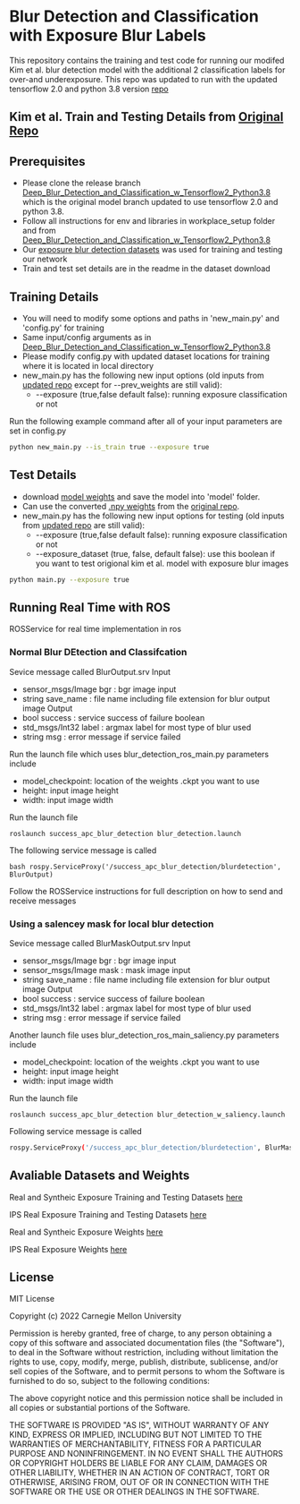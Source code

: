 # Blur Detection and Classification with Exposure Blur Labels

This repository contains the training and test code for running our modifed Kim et al. blur detection model with the additional 2 classification labels for over-and underexposure. This repo was updated to run with the updated tensorflow 2.0 and python 3.8 version [repo](https://github.com/SUCCESS-MURI/success_apc_blur_detection/releases/tag/v2.0.0)

## Kim et al. Train and Testing Details from [Original Repo](https://github.com/HyeongseokSon1/deep_blur_detection_and_classification.git)
## Prerequisites 
- Please clone the release branch [Deep_Blur_Detection_and_Classification_w_Tensorflow2_Python3.8](https://github.com/SUCCESS-MURI/success_apc_blur_detection.git) which is the original model branch updated to use tensorflow 2.0 and python 3.8. 
- Follow all instructions for env and libraries in workplace_setup folder and from [Deep_Blur_Detection_and_Classification_w_Tensorflow2_Python3.8](https://github.com/SUCCESS-MURI/success_apc_blur_detection.git)
- Our [exposure blur detection datasets](https://bridge.apt.ri.cmu.edu/exposure/real_synthetic_dataset) was used for training and testing our network 
- Train and test set details are in the readme in the dataset download

## Training Details
- You will need to modify some options and paths in 'new_main.py' and 'config.py' for training
- Same input/config arguments as in [Deep_Blur_Detection_and_Classification_w_Tensorflow2_Python3.8](https://github.com/SUCCESS-MURI/success_apc_blur_detection.git) 
- Please modify config.py with updated dataset locations for training where it is located in local directory
- new_main.py has the following new input options (old inputs from [updated repo](https://github.com/SUCCESS-MURI/success_apc_blur_detection.git) except for --prev_weights are still valid):
  - --exposure (true,false default false): running exposure classification or not

Run the following example command after all of your input parameters are set in config.py 
```bash
python new_main.py --is_train true --exposure true
```

## Test Details
- download [model weights](https://bridge.apt.ri.cmu.edu/exposure/real_synthetic_weights) and save the model into 'model' folder.
- Can use the converted [.npy weights](https://bridge.apt.ri.cmu.edu/exposure/npy_kim_weights) from the [original repo](https://github.com/HyeongseokSon1/deep_blur_detection_and_classification.git).
- new_main.py has the following new input options for testing (old inputs from [updated repo](https://github.com/SUCCESS-MURI/success_apc_blur_detection.git) are still valid):
  - --exposure (true,false default false): running exposure classification or not
  - --exposure_dataset (true, false, default false): use this boolean if you want to test origional kim et al. model with exposure blur images

```bash
python main.py --exposure true
```

## Running Real Time with ROS
ROSService for real time implementation in ros 

### Normal Blur DEtection and Classifcation
Sevice message called BlurOutput.srv
Input
- sensor_msgs/Image bgr : bgr image input 
- string save_name : file name including file extension for blur output image
Output
- bool success : service success of failure boolean
- std_msgs/Int32 label : argmax label for most type of blur used
- string msg : error message if service failed

Run the launch file which uses blur_detection_ros_main.py parameters include
- model_checkpoint: location of the weights .ckpt you want to use 
- height: input image height
- width: input image width

Run the launch file
```
roslaunch success_apc_blur_detection blur_detection.launch
```

The following service message is called

```
bash rospy.ServiceProxy('/success_apc_blur_detection/blurdetection', BlurOutput)
```
 Follow the ROSService instructions for full description on how to send and receive messages
 

### Using a salencey mask for local blur detection
Sevice message called BlurMaskOutput.srv
Input
- sensor_msgs/Image bgr : bgr image input 
- sensor_msgs/Image mask : mask image input 
- string save_name : file name including file extension for blur output image
Output
- bool success : service success of failure boolean
- std_msgs/Int32 label : argmax label for most type of blur used
- string msg : error message if service failed

Another launch file uses blur_detection_ros_main_saliency.py parameters include
- model_checkpoint: location of the weights .ckpt you want to use 
- height: input image height
- width: input image width

Run the launch file
```
roslaunch success_apc_blur_detection blur_detection_w_saliency.launch
```

Following service message is called

```bash
rospy.ServiceProxy('/success_apc_blur_detection/blurdetection', BlurMaskOutput)
```

## Avaliable Datasets and Weights 
Real and Syntheic Exposure Training and Testing Datasets [here](https://bridge.apt.ri.cmu.edu/exposure/real_synthetic_dataset)

IPS Real Exposure Training and Testing Datasets [here](https://bridge.apt.ri.cmu.edu/exposure/ips_real_dataset)

Real and Syntheic Exposure Weights [here](https://bridge.apt.ri.cmu.edu/exposure/real_synthetic_weights)

IPS Real Exposure Weights [here](https://bridge.apt.ri.cmu.edu/exposure/ips_real_weights)

## License ##
MIT License

Copyright (c) 2022 Carnegie Mellon University

Permission is hereby granted, free of charge, to any person obtaining a copy
of this software and associated documentation files (the "Software"), to deal
in the Software without restriction, including without limitation the rights
to use, copy, modify, merge, publish, distribute, sublicense, and/or sell
copies of the Software, and to permit persons to whom the Software is
furnished to do so, subject to the following conditions:

The above copyright notice and this permission notice shall be included in all
copies or substantial portions of the Software.

THE SOFTWARE IS PROVIDED "AS IS", WITHOUT WARRANTY OF ANY KIND, EXPRESS OR
IMPLIED, INCLUDING BUT NOT LIMITED TO THE WARRANTIES OF MERCHANTABILITY,
FITNESS FOR A PARTICULAR PURPOSE AND NONINFRINGEMENT. IN NO EVENT SHALL THE
AUTHORS OR COPYRIGHT HOLDERS BE LIABLE FOR ANY CLAIM, DAMAGES OR OTHER
LIABILITY, WHETHER IN AN ACTION OF CONTRACT, TORT OR OTHERWISE, ARISING FROM,
OUT OF OR IN CONNECTION WITH THE SOFTWARE OR THE USE OR OTHER DEALINGS IN THE
SOFTWARE.

